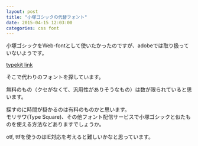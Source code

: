 ```yaml
---
layout: post
title: "小塚ゴシックの代替フォント"
date: 2015-04-15 12:03:00
categories: css font
---
```

<p>小塚ゴシックをWeb-fontとして使いたかったのですが、adobeでは取り扱っていないようです。</p>

<p><a href="https://typekit.com/fonts/kozuka-gothic-pro" rel="nofollow">typekit link</a></p>

<p>そこで代わりのフォントを探しています。</p>

<p>無料のもの（クセがなくて、汎用性がありそうなもの）は数が限られていると思います。</p>

<p>探すのに時間が掛かるのは有料のものかと思います。<br>
モリサワ(Type Square)、その他フォント配信サービスで小塚ゴシックと似たものを使える方法などありますでしょうか。</p>

<p>otf, ttfを使うのはIE対応を考えると難しいかなと思っています。</p>
